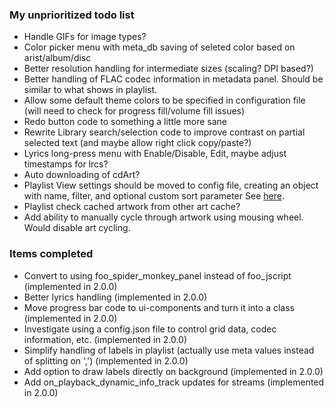 ### My unprioritized todo list

* Handle GIFs for image types?
* Color picker menu with meta_db saving of seleted color based on arist/album/disc
* Better resolution handling for intermediate sizes (scaling? DPI based?)
* Better handling of FLAC codec information in metadata panel. Should be similar to what shows in playlist.
* Allow some default theme colors to be specified in configuration file (will need to check for progress fill/volume fill issues)
* Redo button code to something a little more sane
* Rewrite Library search/selection code to improve contrast on partial selected text (and maybe allow right click copy/paste?)
* Lyrics long-press menu with Enable/Disable, Edit, maybe adjust timestamps for lrcs?
* Auto downloading of cdArt?
* Playlist View settings should be moved to config file, creating an object with name, filter, and optional custom sort parameter See [here](https://github.com/kbuffington/Georgia/issues/85).
* Playlist check cached artwork from other art cache?
* Add ability to manually cycle through artwork using mousing wheel. Would disable art cycling.

### Items completed
* Convert to using foo_spider_monkey_panel instead of foo_jscript (implemented in 2.0.0)
* Better lyrics handling (implemented in 2.0.0)
* Move progress bar code to ui-components and turn it into a class (implemented in 2.0.0)
* Investigate using a config.json file to control grid data, codec information, etc. (implemented in 2.0.0)
* Simplify handling of labels in playlist (actually use meta values instead of splitting on ',') (implemented in 2.0.0)
* Add option to draw labels directly on background (implemented in 2.0.0)
* Add on_playback_dynamic_info_track updates for streams (implemented in 2.0.0)
